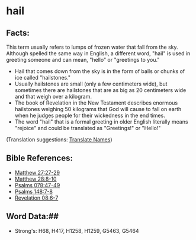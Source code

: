 # hail #

## Facts: ##

This term usually refers to lumps of frozen water that fall from the sky. Although spelled the same way in English, a different word, "hail" is used in greeting someone and can mean, "hello" or "greetings to you."

* Hail that comes down from the sky is in the form of balls or chunks of ice called "hailstones."
* Usually hailstones are small (only a few centimeters wide), but sometimes there are hailstones that are as big as 20 centimeters wide and that weigh over a kilogram.
* The book of Revelation in the New Testament describes enormous hailstones weighing 50 kilograms that God will cause to fall on earth when he judges people for their wickedness in the end times.
* The word "hail" that is a formal greeting in older English literally means "rejoice" and could be translated as "Greetings!" or "Hello!" 

(Translation suggestions: [Translate Names](rc://en/ta/man/translate/translate-names))

## Bible References: ##

* [Matthew 27:27-29](rc://en/tn/help/mat/27/27)
* [Matthew 28:8-10](rc://en/tn/help/mat/28/08)
* [Psalms 078:47-49](rc://en/tn/help/psa/078/047)
* [Psalms 148:7-8](rc://en/tn/help/psa/148/007)
* [Revelation 08:6-7](rc://en/tn/help/rev/08/06)

## Word Data:##

* Strong's: H68, H417, H1258, H1259, G5463, G5464

